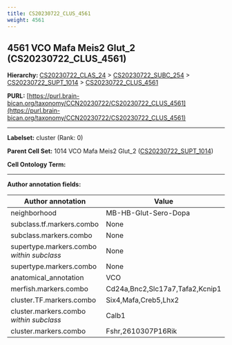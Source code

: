```yaml
---
title: CS20230722_CLUS_4561
weight: 4561
---
```

## 4561 VCO Mafa Meis2 Glut_2 (CS20230722_CLUS_4561)
<b>Hierarchy: </b>
[CS20230722_CLAS_24](../CS20230722_CLAS_24) >
[CS20230722_SUBC_254](../CS20230722_SUBC_254) >
[CS20230722_SUPT_1014](../CS20230722_SUPT_1014) >
[CS20230722_CLUS_4561](../CS20230722_CLUS_4561)

**PURL:** [https://purl.brain-bican.org/taxonomy/CCN20230722/CS20230722_CLUS_4561](https://purl.brain-bican.org/taxonomy/CCN20230722/CS20230722_CLUS_4561)

---


**Labelset:** cluster (Rank: 0)

**Parent Cell Set:** 1014 VCO Mafa Meis2 Glut_2 ([CS20230722_SUPT_1014](../CS20230722_SUPT_1014))



**Cell Ontology Term:** 

[MARKER GENES.]: #


---

[TRANSFERRED ANNOTATIONS.]: #


[AUTHOR ANNOTATION FIELDS.]: #


**Author annotation fields:**

| Author annotation | Value |
|-------------------|-------|
|neighborhood|MB-HB-Glut-Sero-Dopa|
|subclass.tf.markers.combo|None|
|subclass.markers.combo|None|
|supertype.markers.combo _within subclass_|None|
|supertype.markers.combo|None|
|anatomical_annotation|VCO|
|merfish.markers.combo|Cd24a,Bnc2,Slc17a7,Tafa2,Kcnip1|
|cluster.TF.markers.combo|Six4,Mafa,Creb5,Lhx2|
|cluster.markers.combo _within subclass_|Calb1|
|cluster.markers.combo|Fshr,2610307P16Rik|
